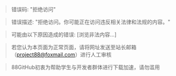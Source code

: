 > 错误码: "拒绝访问"

> 错误描述: "拒绝访问。你可能正在访问违反相关法律和法规的内容。"

> 可能由以下原因造成的错误: [浏览非法内容...] 

> 若您认为本页面为正常页面，请将网址发送至站长邮箱（project88@foxmail.com）进行人工审核

> 88GitHub初衷为帮助学生与开发者群体进行下载加速，请勿滥用
